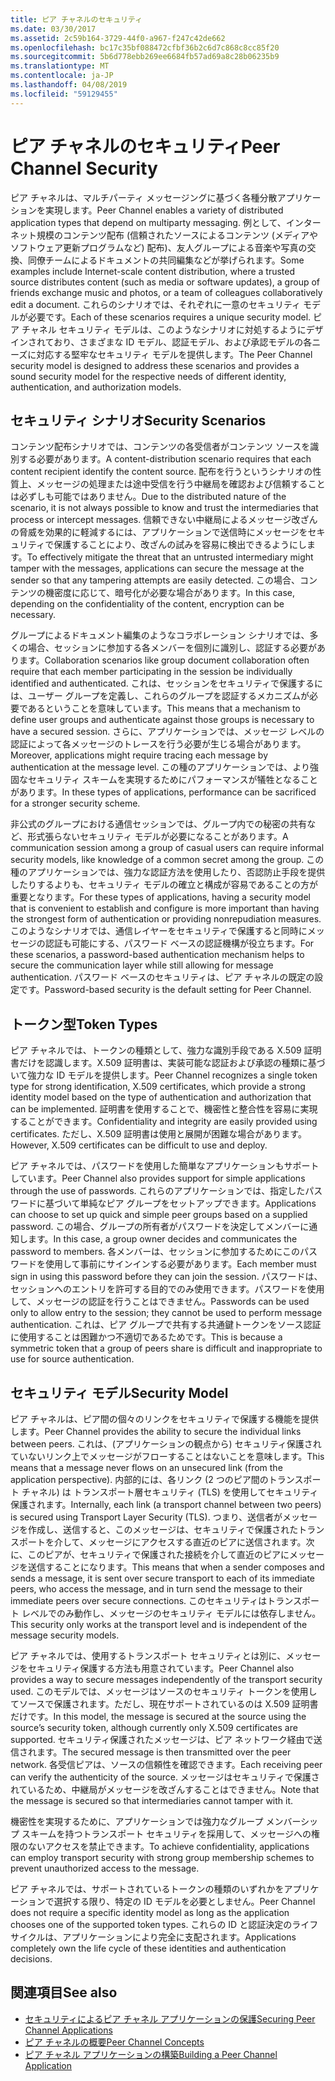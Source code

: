 ```yaml
---
title: ピア チャネルのセキュリティ
ms.date: 03/30/2017
ms.assetid: 2c59b164-3729-44f0-a967-f247c42de662
ms.openlocfilehash: bc17c35bf088472cfbf36b2c6d7c868c8cc85f20
ms.sourcegitcommit: 5b6d778ebb269ee6684fb57ad69a8c28b06235b9
ms.translationtype: MT
ms.contentlocale: ja-JP
ms.lasthandoff: 04/08/2019
ms.locfileid: "59129455"
---
```

# <a name="peer-channel-security"></a><span data-ttu-id="2c927-102">ピア チャネルのセキュリティ</span><span class="sxs-lookup"><span data-stu-id="2c927-102">Peer Channel Security</span></span>
<span data-ttu-id="2c927-103">ピア チャネルは、マルチパーティ メッセージングに基づく各種分散アプリケーションを実現します。</span><span class="sxs-lookup"><span data-stu-id="2c927-103">Peer Channel enables a variety of distributed application types that depend on multiparty messaging.</span></span> <span data-ttu-id="2c927-104">例として、インターネット規模のコンテンツ配布 (信頼されたソースによるコンテンツ (メディアやソフトウェア更新プログラムなど) 配布)、友人グループによる音楽や写真の交換、同僚チームによるドキュメントの共同編集などが挙げられます。</span><span class="sxs-lookup"><span data-stu-id="2c927-104">Some examples include Internet-scale content distribution, where a trusted source distributes content (such as media or software updates), a group of friends exchange music and photos, or a team of colleagues collaboratively edit a document.</span></span> <span data-ttu-id="2c927-105">これらのシナリオでは、それぞれに一意のセキュリティ モデルが必要です。</span><span class="sxs-lookup"><span data-stu-id="2c927-105">Each of these scenarios requires a unique security model.</span></span> <span data-ttu-id="2c927-106">ピア チャネル セキュリティ モデルは、このようなシナリオに対処するようにデザインされており、さまざまな ID モデル、認証モデル、および承認モデルの各ニーズに対応する堅牢なセキュリティ モデルを提供します。</span><span class="sxs-lookup"><span data-stu-id="2c927-106">The Peer Channel security model is designed to address these scenarios and provides a sound security model for the respective needs of different identity, authentication, and authorization models.</span></span>  
  
## <a name="security-scenarios"></a><span data-ttu-id="2c927-107">セキュリティ シナリオ</span><span class="sxs-lookup"><span data-stu-id="2c927-107">Security Scenarios</span></span>  
 <span data-ttu-id="2c927-108">コンテンツ配布シナリオでは、コンテンツの各受信者がコンテンツ ソースを識別する必要があります。</span><span class="sxs-lookup"><span data-stu-id="2c927-108">A content-distribution scenario requires that each content recipient identify the content source.</span></span> <span data-ttu-id="2c927-109">配布を行うというシナリオの性質上、メッセージの処理または途中受信を行う中継局を確認および信頼することは必ずしも可能ではありません。</span><span class="sxs-lookup"><span data-stu-id="2c927-109">Due to the distributed nature of the scenario, it is not always possible to know and trust the intermediaries that process or intercept messages.</span></span> <span data-ttu-id="2c927-110">信頼できない中継局によるメッセージ改ざんの脅威を効果的に軽減するには、アプリケーションで送信時にメッセージをセキュリティで保護することにより、改ざんの試みを容易に検出できるようにします。</span><span class="sxs-lookup"><span data-stu-id="2c927-110">To effectively mitigate the threat that an untrusted intermediary might tamper with the messages, applications can secure the message at the sender so that any tampering attempts are easily detected.</span></span> <span data-ttu-id="2c927-111">この場合、コンテンツの機密度に応じて、暗号化が必要な場合があります。</span><span class="sxs-lookup"><span data-stu-id="2c927-111">In this case, depending on the confidentiality of the content, encryption can be necessary.</span></span>  
  
 <span data-ttu-id="2c927-112">グループによるドキュメント編集のようなコラボレーション シナリオでは、多くの場合、セッションに参加する各メンバーを個別に識別し、認証する必要があります。</span><span class="sxs-lookup"><span data-stu-id="2c927-112">Collaboration scenarios like group document collaboration often require that each member participating in the session be individually identified and authenticated.</span></span> <span data-ttu-id="2c927-113">これは、セッションをセキュリティで保護するには、ユーザー グループを定義し、これらのグループを認証するメカニズムが必要であるということを意味しています。</span><span class="sxs-lookup"><span data-stu-id="2c927-113">This means that a mechanism to define user groups and authenticate against those groups is necessary to have a secured session.</span></span> <span data-ttu-id="2c927-114">さらに、アプリケーションでは、メッセージ レベルの認証によって各メッセージのトレースを行う必要が生じる場合があります。</span><span class="sxs-lookup"><span data-stu-id="2c927-114">Moreover, applications might require tracing each message by authentication at the message level.</span></span> <span data-ttu-id="2c927-115">この種のアプリケーションでは、より強固なセキュリティ スキームを実現するためにパフォーマンスが犠牲となることがあります。</span><span class="sxs-lookup"><span data-stu-id="2c927-115">In these types of applications, performance can be sacrificed for a stronger security scheme.</span></span>  
  
 <span data-ttu-id="2c927-116">非公式のグループにおける通信セッションでは、グループ内での秘密の共有など、形式張らないセキュリティ モデルが必要になることがあります。</span><span class="sxs-lookup"><span data-stu-id="2c927-116">A communication session among a group of casual users can require informal security models, like knowledge of a common secret among the group.</span></span> <span data-ttu-id="2c927-117">この種のアプリケーションでは、強力な認証方法を使用したり、否認防止手段を提供したりするよりも、セキュリティ モデルの確立と構成が容易であることの方が重要となります。</span><span class="sxs-lookup"><span data-stu-id="2c927-117">For these types of applications, having a security model that is convenient to establish and configure is more important than having the strongest form of authentication or providing nonrepudiation measures.</span></span> <span data-ttu-id="2c927-118">このようなシナリオでは、通信レイヤーをセキュリティで保護すると同時にメッセージの認証も可能にする、パスワード ベースの認証機構が役立ちます。</span><span class="sxs-lookup"><span data-stu-id="2c927-118">For these scenarios, a password-based authentication mechanism helps to secure the communication layer while still allowing for message authentication.</span></span> <span data-ttu-id="2c927-119">パスワード ベースのセキュリティは、ピア チャネルの既定の設定です。</span><span class="sxs-lookup"><span data-stu-id="2c927-119">Password-based security is the default setting for Peer Channel.</span></span>  
  
## <a name="token-types"></a><span data-ttu-id="2c927-120">トークン型</span><span class="sxs-lookup"><span data-stu-id="2c927-120">Token Types</span></span>  
 <span data-ttu-id="2c927-121">ピア チャネルでは、トークンの種類として、強力な識別手段である X.509 証明書だけを認識します。X.509 証明書は、実装可能な認証および承認の種類に基づいて強力な ID モデルを提供します。</span><span class="sxs-lookup"><span data-stu-id="2c927-121">Peer Channel recognizes a single token type for strong identification, X.509 certificates, which provide a strong identity model based on the type of authentication and authorization that can be implemented.</span></span> <span data-ttu-id="2c927-122">証明書を使用することで、機密性と整合性を容易に実現することができます。</span><span class="sxs-lookup"><span data-stu-id="2c927-122">Confidentiality and integrity are easily provided using certificates.</span></span> <span data-ttu-id="2c927-123">ただし、X.509 証明書は使用と展開が困難な場合があります。</span><span class="sxs-lookup"><span data-stu-id="2c927-123">However, X.509 certificates can be difficult to use and deploy.</span></span>  
  
 <span data-ttu-id="2c927-124">ピア チャネルでは、パスワードを使用した簡単なアプリケーションもサポートしています。</span><span class="sxs-lookup"><span data-stu-id="2c927-124">Peer Channel also provides support for simple applications through the use of passwords.</span></span> <span data-ttu-id="2c927-125">これらのアプリケーションでは、指定したパスワードに基づいて単純なピア グループをセットアップできます。</span><span class="sxs-lookup"><span data-stu-id="2c927-125">Applications can choose to set up quick and simple peer groups based on a supplied password.</span></span> <span data-ttu-id="2c927-126">この場合、グループの所有者がパスワードを決定してメンバーに通知します。</span><span class="sxs-lookup"><span data-stu-id="2c927-126">In this case, a group owner decides and communicates the password to members.</span></span> <span data-ttu-id="2c927-127">各メンバーは、セッションに参加するためにこのパスワードを使用して事前にサインインする必要があります。</span><span class="sxs-lookup"><span data-stu-id="2c927-127">Each member must sign in using this password before they can join the session.</span></span> <span data-ttu-id="2c927-128">パスワードは、セッションへのエントリを許可する目的でのみ使用できます。パスワードを使用して、メッセージの認証を行うことはできません。</span><span class="sxs-lookup"><span data-stu-id="2c927-128">Passwords can be used only to allow entry to the session; they cannot be used to perform message authentication.</span></span> <span data-ttu-id="2c927-129">これは、ピア グループで共有する共通鍵トークンをソース認証に使用することは困難かつ不適切であるためです。</span><span class="sxs-lookup"><span data-stu-id="2c927-129">This is because a symmetric token that a group of peers share is difficult and inappropriate to use for source authentication.</span></span>  
  
## <a name="security-model"></a><span data-ttu-id="2c927-130">セキュリティ モデル</span><span class="sxs-lookup"><span data-stu-id="2c927-130">Security Model</span></span>  
 <span data-ttu-id="2c927-131">ピア チャネルは、ピア間の個々のリンクをセキュリティで保護する機能を提供します。</span><span class="sxs-lookup"><span data-stu-id="2c927-131">Peer Channel provides the ability to secure the individual links between peers.</span></span> <span data-ttu-id="2c927-132">これは、(アプリケーションの観点から) セキュリティ保護されていないリンク上でメッセージがフローすることはないことを意味します。</span><span class="sxs-lookup"><span data-stu-id="2c927-132">This means that a message never flows on an unsecured link (from the application perspective).</span></span> <span data-ttu-id="2c927-133">内部的には、各リンク (2 つのピア間のトランスポート チャネル) は トランスポート層セキュリティ (TLS) を使用してセキュリティ保護されます。</span><span class="sxs-lookup"><span data-stu-id="2c927-133">Internally, each link (a transport channel between two peers) is secured using Transport Layer Security (TLS).</span></span> <span data-ttu-id="2c927-134">つまり、送信者がメッセージを作成し、送信すると、このメッセージは、セキュリティで保護されたトランスポートを介して、メッセージにアクセスする直近のピアに送信されます。次に、このピアが、セキュリティで保護された接続を介して直近のピアにメッセージを送信することになります。</span><span class="sxs-lookup"><span data-stu-id="2c927-134">This means that when a sender composes and sends a message, it is sent over secure transport to each of its immediate peers, who access the message, and in turn send the message to their immediate peers over secure connections.</span></span> <span data-ttu-id="2c927-135">このセキュリティはトランスポート レベルでのみ動作し、メッセージのセキュリティ モデルには依存しません。</span><span class="sxs-lookup"><span data-stu-id="2c927-135">This security only works at the transport level and is independent of the message security models.</span></span>  
  
 <span data-ttu-id="2c927-136">ピア チャネルでは、使用するトランスポート セキュリティとは別に、メッセージをセキュリティ保護する方法も用意されています。</span><span class="sxs-lookup"><span data-stu-id="2c927-136">Peer Channel also provides a way to secure messages independently of the transport security used.</span></span> <span data-ttu-id="2c927-137">このモデルでは、メッセージはソースのセキュリティ トークンを使用してソースで保護されます。ただし、現在サポートされているのは X.509 証明書だけです。</span><span class="sxs-lookup"><span data-stu-id="2c927-137">In this model, the message is secured at the source using the source’s security token, although currently only X.509 certificates are supported.</span></span> <span data-ttu-id="2c927-138">セキュリティ保護されたメッセージは、ピア ネットワーク経由で送信されます。</span><span class="sxs-lookup"><span data-stu-id="2c927-138">The secured message is then transmitted over the peer network.</span></span> <span data-ttu-id="2c927-139">各受信ピアは、ソースの信頼性を確認できます。</span><span class="sxs-lookup"><span data-stu-id="2c927-139">Each receiving peer can verify the authenticity of the source.</span></span> <span data-ttu-id="2c927-140">メッセージはセキュリティで保護されているため、中継局がメッセージを改ざんすることはできません。</span><span class="sxs-lookup"><span data-stu-id="2c927-140">Note that the message is secured so that intermediaries cannot tamper with it.</span></span>  
  
 <span data-ttu-id="2c927-141">機密性を実現するために、アプリケーションでは強力なグループ メンバーシップ スキームを持つトランスポート セキュリティを採用して、メッセージへの権限のないアクセスを禁止できます。</span><span class="sxs-lookup"><span data-stu-id="2c927-141">To achieve confidentiality, applications can employ transport security with strong group membership schemes to prevent unauthorized access to the message.</span></span>  
  
 <span data-ttu-id="2c927-142">ピア チャネルでは、サポートされているトークンの種類のいずれかをアプリケーションで選択する限り、特定の ID モデルを必要としません。</span><span class="sxs-lookup"><span data-stu-id="2c927-142">Peer Channel does not require a specific identity model as long as the application chooses one of the supported token types.</span></span> <span data-ttu-id="2c927-143">これらの ID と認証決定のライフサイクルは、アプリケーションにより完全に支配されます。</span><span class="sxs-lookup"><span data-stu-id="2c927-143">Applications completely own the life cycle of these identities and authentication decisions.</span></span>  
  
## <a name="see-also"></a><span data-ttu-id="2c927-144">関連項目</span><span class="sxs-lookup"><span data-stu-id="2c927-144">See also</span></span>

- [<span data-ttu-id="2c927-145">セキュリティによるピア チャネル アプリケーションの保護</span><span class="sxs-lookup"><span data-stu-id="2c927-145">Securing Peer Channel Applications</span></span>](../../../../docs/framework/wcf/feature-details/securing-peer-channel-applications.md)
- [<span data-ttu-id="2c927-146">ピア チャネルの概要</span><span class="sxs-lookup"><span data-stu-id="2c927-146">Peer Channel Concepts</span></span>](../../../../docs/framework/wcf/feature-details/peer-channel-concepts.md)
- [<span data-ttu-id="2c927-147">ピア チャネル アプリケーションの構築</span><span class="sxs-lookup"><span data-stu-id="2c927-147">Building a Peer Channel Application</span></span>](../../../../docs/framework/wcf/feature-details/building-a-peer-channel-application.md)
